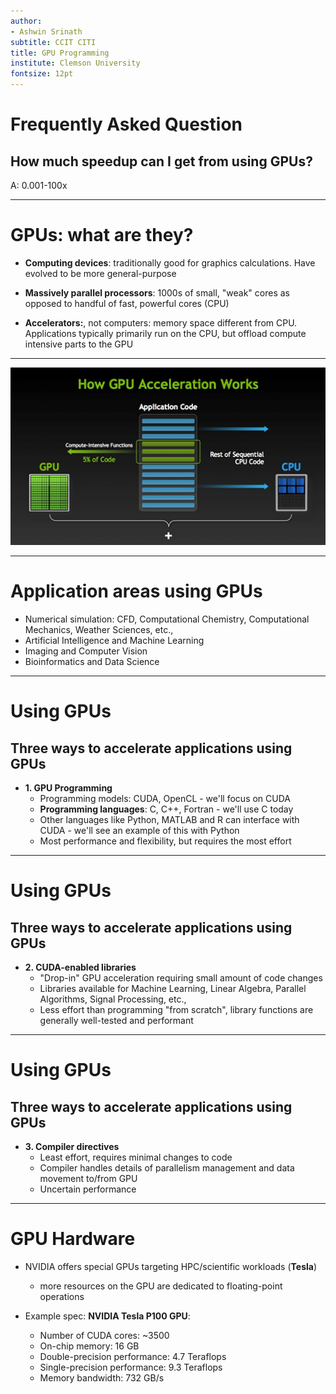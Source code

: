 ```yaml
---
author:
- Ashwin Srinath
subtitle: CCIT CITI
title: GPU Programming
institute: Clemson University
fontsize: 12pt
---
```


# Frequently Asked Question

##  How much speedup can I get from using GPUs?

A: 0.001-100x

---

# GPUs: what are they?

* **Computing devices**: traditionally good for graphics calculations.
Have evolved to be more general-purpose

* **Massively parallel processors**: 1000s of small, "weak" cores as opposed to 
handful of fast, powerful cores (CPU)

* **Accelerators:**, not computers: memory space different from CPU.
Applications typically primarily run on the CPU, but offload compute intensive
parts to the GPU

---

![How GPU acceleration works](images/how-gpu-acceleration-works.png)

---

# Application areas using GPUs

* Numerical simulation: CFD, Computational Chemistry, Computational Mechanics, Weather Sciences, etc.,
* Artificial Intelligence and Machine Learning
* Imaging and Computer Vision
* Bioinformatics and Data Science

---

# Using GPUs

## Three ways to accelerate applications using GPUs

* **1. GPU Programming**
    - Programming models: CUDA, OpenCL - we'll focus on CUDA
    - **Programming languages**: C, C++, Fortran - we'll use C today
    - Other languages like Python, MATLAB and R can interface with CUDA - we'll see an example of this with Python
    - Most performance and flexibility, but requires the most effort

---

# Using GPUs

## Three ways to accelerate applications using GPUs

* **2. CUDA-enabled libraries**
    - "Drop-in" GPU acceleration requiring small amount of code changes
    - Libraries available for Machine Learning, Linear Algebra, Parallel Algorithms, Signal Processing, etc.,
    - Less effort than programming "from scratch", library functions are generally well-tested and performant

---

# Using GPUs

## Three ways to accelerate applications using GPUs

* **3. Compiler directives**
    - Least effort, requires minimal changes to code
    - Compiler handles details of parallelism management and data movement to/from GPU
    - Uncertain performance

---

# GPU Hardware

* NVIDIA offers special GPUs targeting HPC/scientific workloads (**Tesla**)
    - more resources on the GPU are dedicated to floating-point operations

* Example spec: **NVIDIA Tesla P100 GPU**:
    - Number of CUDA cores: ~3500
    - On-chip memory: 16 GB
    - Double-precision performance: 4.7 Teraflops
    - Single-precision performance: 9.3 Teraflops
    - Memory bandwidth: 732 GB/s
